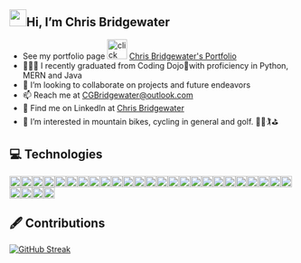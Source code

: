 ## <img src="https://raw.githubusercontent.com/aemmadi/aemmadi/master/wave.gif" width="30">Hi, I’m Chris Bridgewater

- See my portfolio page <img height=35px src="https://media4.giphy.com/media/4VmsstYiUagDOSyBVH/giphy.gif?cid=6c09b952a127lu002a9il3qxkrms30wzrbqp9anpxwtc3160&ep=v1_stickers_related&rid=giphy.gif&ct=s" alt="click"/> <a href="www.chrisbridgewater.com">Chris Bridgewater's Portfolio</a>  
- 👨🏻‍💻 I recently graduated from Coding Dojo🥷with proficiency in Python, MERN and Java 
- 👀 I’m looking to collaborate on projects and future endeavors
- 📫 Reach me at CGBridgewater@outlook.com
- 🔎 Find me on LinkedIn at <a href="https://www.linkedin.com/in/chris-bridgewater/">Chris Bridgewater</a>
- 💞️ I’m interested in mountain bikes, cycling in general and golf. 🚵🚵🏌️⛳

## 💻 Technologies

<img height="20" alt="HTML" src="https://img.shields.io/badge/HTML5-E34F26?style=for-the-badge&logo=html5&logoColor=white"><img height="20" alt="CSS" src="https://img.shields.io/badge/-CSS3-1572B6?style=flat-square&logo=css3"><img height="20" alt="JS" src="https://img.shields.io/badge/JavaScript-323330?style=for-the-badge&logo=javascript&logoColor=F7DF1E"><img height="20" alt="Python" src="https://img.shields.io/badge/Python-FFD43B?style=for-the-badge&logo=python&logoColor=blue"><img height="20" alt="Java" src="https://img.shields.io/badge/java-%23E34A86.svg?style=for-the-badge&logo=openjdk&logoColor=white"><img height="20" alt="React" src="https://img.shields.io/badge/React-20232A?style=for-the-badge&logo=react&logoColor=61DAFB"><img height="20" alt="MySQL" src="https://img.shields.io/badge/MySQL-005C84?style=for-the-badge&logo=mysql&logoColor=white"><img height="20" alt="GoogleCloud" src="https://img.shields.io/badge/Google_Cloud-4285F4?style=for-the-badge&logo=google-cloud&logoColor=white"><img height="20" alt="AWS" src="https://img.shields.io/badge/Amazon_AWS-FF9900?style=for-the-badge&logo=amazonaws&logoColor=white"><img height="20" alt="Flask" src="https://img.shields.io/badge/Flask-000000?style=for-the-badge&logo=flask&logoColor=white"><img height="20" alt="JSON" src="https://img.shields.io/badge/json-5E5C5C?style=for-the-badge&logo=json&logoColor=white"><img height="20" alt="NPM" src="https://img.shields.io/badge/npm-CB3837?style=for-the-badge&logo=npm&logoColor=white"><img height="20" alt="SoctetIO" src="https://img.shields.io/badge/Socket.io-010101?&style=for-the-badge&logo=Socket.io&logoColor=white"><img height="20" alt="JWT" src="https://img.shields.io/badge/JWT-000000?style=for-the-badge&logo=JSON%20web%20tokens&logoColor=white"><img height="20" alt="NodeJS" src="https://img.shields.io/badge/Node.js-339933?style=for-the-badge&logo=nodedotjs&logoColor=white"><img height="20" alt="MongoDB" src="https://img.shields.io/badge/MongoDB-4EA94B?style=for-the-badge&logo=mongodb&logoColor=white"><img height="20" alt="ApacheMaven" src="https://img.shields.io/badge/apache_maven-C71A36?style=for-the-badge&logo=apachemaven&logoColor=white"><img height="20" alt="Spring" src="https://img.shields.io/badge/Spring-6DB33F?style=for-the-badge&logo=spring&logoColor=white"><img height="20" alt="SpringBoot" src="https://img.shields.io/badge/Spring_Boot-F2F4F9?style=for-the-badge&logo=spring-boot"><img height="20" alt="Eclipse" src="https://img.shields.io/badge/Eclipse-2C2255?style=for-the-badge&logo=eclipse&logoColor=white"><img height="20" alt="Boostrap" src="https://img.shields.io/badge/Bootstrap-563D7C?style=for-the-badge&logo=bootstrap&logoColor=white"><img height="20" alt="PayPal" src="https://img.shields.io/badge/PayPal-00457C?style=for-the-badge&logo=paypal&logoColor=white"><img height="20" alt="VSCode" src="https://img.shields.io/badge/VSCode-0078D4?style=for-the-badge&logo=visual%20studio%20code&logoColor=white"><img height="20" alt="GitHub" src="https://img.shields.io/badge/GitHub-100000?style=for-the-badge&logo=github&logoColor=white"><img height="20" alt="Git" src="https://img.shields.io/badge/GIT-E44C30?style=for-the-badge&logo=git&logoColor=white"><img height="20" alt="NGINX" src="https://img.shields.io/badge/Nginx-009639?style=for-the-badge&logo=nginx&logoColor=white"><img height="20" alt="Postman" src="https://img.shields.io/badge/Postman-FF6C37?style=for-the-badge&logo=Postman&logoColor=white"><img height="20" alt="Scratch" src="https://img.shields.io/badge/Scratch-4D97FF?style=for-the-badge&logo=Scratch&logoColor=white"><img height="20" alt="P5js" src="https://img.shields.io/badge/p5%20js-ED225D?style=for-the-badge&logo=p5dotjs&logoColor=white">

## 🖋 Contributions

[![GitHub Streak](https://streak-stats.demolab.com?user=cgbridgewater&border_radius=20&border=EB9D46&fire=FF0000&currStreakNum=CCCDCE&sideNums=CCCDCE&currStreakLabel=1CD500&sideLabels=FFC839&dates=000000&stroke=FFC839&ring=FF9224&background=90%2CEB0C0CCF%2CEBE848DE)](https://git.io/streak-stats)

<!---
cgbridgewater/cgbridgewater is a ✨ special ✨ repository because its `README.md` (this file) appears on your GitHub profile.
You can click the Preview link to take a look at your changes.
--->

